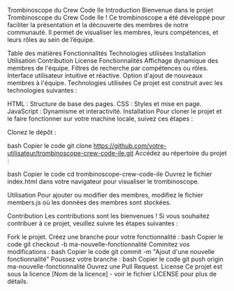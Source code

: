 Trombinoscope du Crew Code Ile
Introduction
Bienvenue dans le projet Trombinoscope du Crew Code Ile ! Ce trombinoscope a été développé pour faciliter la présentation et la découverte des membres de notre communauté. Il permet de visualiser les membres, leurs compétences, et leurs rôles au sein de l’équipe.

Table des matières
Fonctionnalités
Technologies utilisées
Installation
Utilisation
Contribution
License
Fonctionnalités
Affichage dynamique des membres de l'équipe.
Filtres de recherche par compétences ou rôles.
Interface utilisateur intuitive et réactive.
Option d'ajout de nouveaux membres à l'équipe.
Technologies utilisées
Ce projet est construit avec les technologies suivantes :

HTML : Structure de base des pages.
CSS : Styles et mise en page.
JavaScript : Dynamisme et interactivité.
Installation
Pour cloner le projet et le faire fonctionner sur votre machine locale, suivez ces étapes :

Clonez le dépôt :

bash
Copier le code
git clone https://github.com/votre-utilisateur/trombinoscope-crew-code-ile.git
Accédez au répertoire du projet :

bash
Copier le code
cd trombinoscope-crew-code-ile
Ouvrez le fichier index.html dans votre navigateur pour visualiser le trombinoscope.

Utilisation
Pour ajouter ou modifier des membres, modifiez le fichier members.js où les données des membres sont stockées.


Contribution
Les contributions sont les bienvenues ! Si vous souhaitez contribuer à ce projet, veuillez suivre les étapes suivantes :

Fork le projet.
Créez une branche pour votre fonctionnalité :
bash
Copier le code
git checkout -b ma-nouvelle-fonctionnalité
Commitez vos modifications :
bash
Copier le code
git commit -m "Ajout d'une nouvelle fonctionnalité"
Poussez votre branche :
bash
Copier le code
git push origin ma-nouvelle-fonctionnalité
Ouvrez une Pull Request.
License
Ce projet est sous la licence [Nom de la licence] - voir le fichier LICENSE pour plus de détails.
